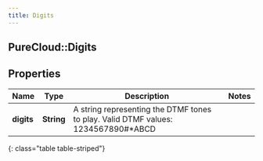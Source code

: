 ```yaml
---
title: Digits
---
```

## PureCloud::Digits

## Properties

|Name | Type | Description | Notes|
|------------ | ------------- | ------------- | -------------|
| **digits** | **String** | A string representing the DTMF tones to play. Valid DTMF values: 1234567890#*ABCD | |
{: class="table table-striped"}


